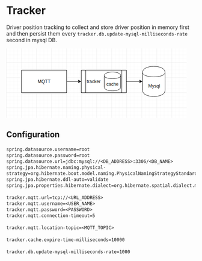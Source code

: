 Tracker
=======
Driver position tracking to collect and store driver position in memory first and then persist them every `tracker.db.update-mysql-milliseconds-rate` second in mysql DB.

![tracker](./doc/pic/tracker_arch.png)

Configuration
-------------
```application.properties
spring.datasource.username=root
spring.datasource.password=root
spring.datasource.url=jdbc:mysql://<DB_ADDRESS>:3306/<DB_NAME>
spring.jpa.hibernate.naming.physical-strategy=org.hibernate.boot.model.naming.PhysicalNamingStrategyStandardImpl
spring.jpa.hibernate.ddl-auto=validate
spring.jpa.properties.hibernate.dialect=org.hibernate.spatial.dialect.mysql.MySQL56InnoDBSpatialDialect

tracker.mqtt.url=tcp://<URL_ADDRESS>
tracker.mqtt.username=<USER_NAME>
tracker.mqtt.password=<PASSWORD>
tracker.mqtt.connection-timeout=5

tracker.mqtt.location-topic=<MQTT_TOPIC>

tracker.cache.expire-time-milliseconds=10000

tracker.db.update-mysql-milliseconds-rate=1000

```